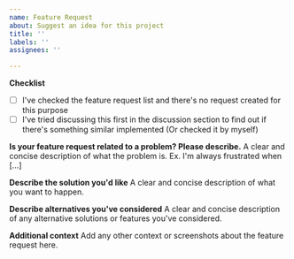 ```yaml
---
name: Feature Request
about: Suggest an idea for this project
title: ''
labels: ''
assignees: ''

---
```


**Checklist**

- [ ] I've checked the feature request list and there's no request created for this purpose
- [ ] I've tried discussing this first in the discussion section to find out if there's something similar implemented (Or checked it by myself)

**Is your feature request related to a problem? Please describe.**
A clear and concise description of what the problem is. Ex. I'm always frustrated when [...]

**Describe the solution you'd like**
A clear and concise description of what you want to happen.

**Describe alternatives you've considered**
A clear and concise description of any alternative solutions or features you've considered.

**Additional context**
Add any other context or screenshots about the feature request here.
